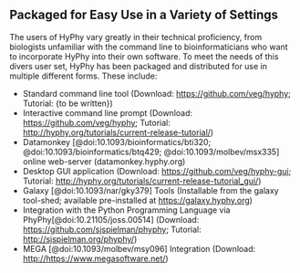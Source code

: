 ## Packaged for Easy Use in a Variety of Settings

The users of HyPhy vary greatly in their technical proficiency, from biologists unfamiliar with the command line to bioinformaticians who want to incorporate HyPhy into their own software. 
To meet the needs of this divers user set, HyPhy has been packaged and distributed for use in multiple different forms. 
These include:
  
+ Standard command line tool (Download: <https://github.com/veg/hyphy>; Tutorial: {to be written})  
+ Interactive command line prompt (Download: <https://github.com/veg/hyphy>; Tutorial: <http://hyphy.org/tutorials/current-release-tutorial/>)  
+ Datamonkey [@doi:10.1093/bioinformatics/bti320; @doi:10.1093/bioinformatics/btq429; @doi:10.1093/molbev/msx335] online web-server (datamonkey.hyphy.org)  
+ Desktop GUI application (Download: <https://github.com/veg/hyphy-gui>; Tutorial: <http://hyphy.org/tutorials/current-release-tutorial_gui/>)  
+ Galaxy [@doi:10.1093/nar/gky379] Tools (Installable from the galaxy tool-shed; available pre-installed at <https://galaxy.hyphy.org>)  
+ Integration with the Python Programming Language via PhyPhy[@doi:10.21105/joss.00514] (Download: <https://github.com/sjspielman/phyphy>; Tutorial: <http://sjspielman.org/phyphy/>)  
+ MEGA [@doi:10.1093/molbev/msy096] Integration (Download: <http://https://www.megasoftware.net/>)
